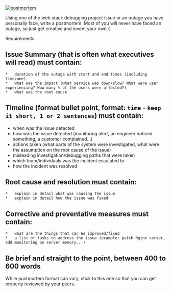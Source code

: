 [![postmortem](http://i.imgur.com/pQ9YzVY.gif)](https://twitter.com/devopsreact/status/834887829486399488)

Using one of the web stack debugging project issue or an outage you have personally face, write a postmortem. Most of you will never have faced an outage, so just get creative and invent your own :)

Requirements:

##   Issue Summary (that is often what executives will read) must contain:

	*   duration of the outage with start and end times (including timezone)
	*   what was the impact (what service was down/slow? What were user experiencing? How many % of the users were affected?)
	*   what was the root cause

##   Timeline (format bullet point, format: `time` - `keep it short, 1 or 2 sentences`) must contain:

*   when was the issue detected
*   how was the issue detected (monitoring alert, an engineer noticed something, a customer complained...)
*   actions taken (what parts of the system were investigated, what were the assumption on the root cause of the issue)
*   misleading investigation/debugging paths that were taken
*   which team/individuals was the incident escalated to
*   how the incident was resolved

##  Root cause and resolution must contain:

	*   explain in detail what was causing the issue
	*   explain in detail how the issue was fixed

##   Corrective and preventative measures must contain:

	*   what are the things that can be improved/fixed
	*   a list of tasks to address the issue (example: patch Nginx server, add monitoring on server memory...)

##   Be brief and straight to the point, between 400 to 600 words
													
While postmortem format can vary, stick to this one so that you can get properly reviewed by your peers.
